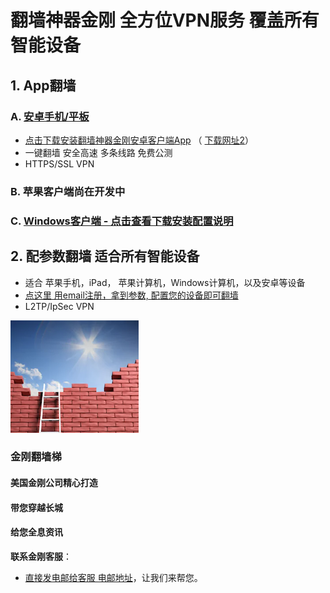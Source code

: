 # 翻墙神器金刚 全方位VPN服务 覆盖所有智能设备
## 1. App翻墙
### A. [安卓手机/平板](https://github.com/a2zitpro/client/releases/download/2.1/app-prod-release.apk) 
- [点击下载安装翻墙神器金刚安卓客户端App](https://github.com/a2zitpro/client/releases/download/2.1/app-prod-release.apk) （ [下载网址2](https://myfasttrack.org/midman/dl_an_1358.php)） 
- 一键翻墙 安全高速 多条线路 免费公测 
- HTTPS/SSL VPN 

### B. 苹果客户端尚在开发中

### C. [Windows客户端 - 点击查看下载安装配置说明](https://a2zitpro.github.io/web/win)


## 2. 配参数翻墙 适合所有智能设备
- 适合 苹果手机，iPad， 苹果计算机，Windows计算机，以及安卓等设备 
- [点这里 用email注册，拿到参数, 配置您的设备即可翻墙](https://a2zitpro.github.io/web/l2_reg) 
- L2TP/IpSec VPN





![image](l-w-s-athird.png)


### 金刚翻墙梯

#### 美国金刚公司精心打造
####        带您穿越长城
####        给您全息资讯


**联系金刚客服**：
  * [直接发电邮给客服 电邮地址](mailto:cs@a2zitpro.com)，让我们来帮您。
